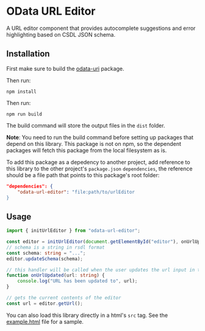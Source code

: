 # OData URL Editor

A URL editor component that provides autocomplete suggestions and error highlighting based on CSDL JSON schema.

## Installation

First make sure to build the [odata-uri](../odataUri) package.

Then run:

```
npm install
```

Then run:

```
npm run build
```

The build command will store the output files in the `dist` folder.

**Note**: You need to run the build command before setting up packages that depend on this library. This package is not on npm, so the dependent
packages will fetch this package from the local filesystem as is.

To add this package as a depedency to another project, add reference to this library to
the other project's `package.json` `dependencies`, the reference should be a file
path that points to this package's root folder:

```json
"dependencies": {
    "odata-url-editor": "file:path/to/urlEditor
}
```

## Usage

```ts
import { initUrlEditor } from "odata-url-editor";

const editor = initUrlEditor(document.getElementById("editor"), onUrlUpdated);
// schema is a string in rsdl format
const schema: string = "...";
editor.updateSchema(schema);

// this handler will be called when the user updates the url input in the editor
function onUrlUpdated(url: string) {
    console.log("URL has been updated to", url);
}

// gets the current contents of the editor
const url = editor.getUrl();

```

You can also load this library directly in a html's `src` tag. See the [example.html](./example.html) file for a sample.